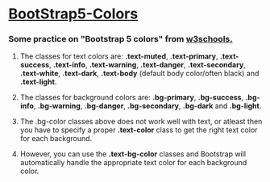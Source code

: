 # <a href="https://www.w3schools.com/bootstrap5/bootstrap_colors.php" target="_blank">BootStrap5-Colors</a>

<h3>Some practice on "Bootstrap 5 colors" from <a href="https://www.w3schools.com/" target="_blank">w3schools.</a></h3>

1) The classes for text colors are: <b>.text-muted</b>, <b>.text-primary</b>, <b>.text-success</b>, <b>.text-info</b>, <b>.text-warning</b>, <b>.text-danger</b>, <b>.text-secondary</b>, <b>.text-white</b>, <b>.text-dark</b>, <b>.text-body</b> (default body color/often black) and <b>.text-light</b>.

2) The classes for background colors are: <b>.bg-primary</b>, <b>.bg-success</b>, <b>.bg-info</b>, <b>.bg-warning</b>, <b>.bg-danger</b>, <b>.bg-secondary</b>, <b>.bg-dark</b> and <b>.bg-light</b>.

3) The .bg-color classes above does not work well with text, or atleast then you have to specify a proper <b>.text-color</b> class to get the right text color for each background.

4) However, you can use the <b>.text-bg-color</b> classes and Bootstrap will automatically handle the appropriate text color for each background color.
